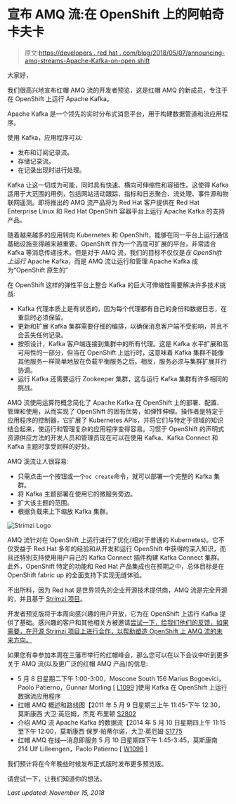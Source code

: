 # 宣布 AMQ 流:在 OpenShift 上的阿帕奇卡夫卡

> 原文:[https://developers . red hat . com/blog/2018/05/07/announcing-amq-streams-Apache-Kafka-on-open shift](https://developers.redhat.com/blog/2018/05/07/announcing-amq-streams-apache-kafka-on-openshift)

大家好，

我们很高兴地宣布红帽 AMQ 流的开发者预览，这是红帽 AMQ 的新成员，专注于在 OpenShift 上运行 Apache Kafka。

Apache Kafka 是一个领先的实时分布式消息平台，用于构建数据管道和流应用程序。

使用 Kafka，应用程序可以:

*   发布和订阅记录流。
*   存储记录流。
*   在记录出现时进行处理。

Kafka 让这一切成为可能，同时具有快速、横向可伸缩性和容错性。这使得 Kafka 适用于大范围的用例，包括网站活动跟踪、指标和日志聚合、流处理、事件源和物联网遥测。即将推出的 AMQ 流产品将为 Red Hat 客户提供在 Red Hat Enterprise Linux 和 Red Hat OpenShift 容器平台上运行 Apache Kafka 的支持产品。

随着越来越多的应用转向 Kubernetes 和 OpenShift，能够在同一平台上运行通信基础设施变得越来越重要。OpenShift 作为一个高度可扩展的平台，非常适合 Kafka 等消息传递技术。但是对于 AMQ 流，我们的目标不仅仅是*在 OpenShift 上运行* Apache Kafka，而是 AMQ 流让运行和管理 Apache Kafka 成为“OpenShift 原生的”

在 OpenShift 这样的弹性平台上整合 Kafka 的巨大可伸缩性需要解决许多技术挑战:

*   Kafka 代理本质上是有状态的，因为每个代理都有自己的身份和数据日志，在重启时必须保留。
*   更新和扩展 Kafka 集群需要仔细的编排，以确保消息客户端不受影响，并且不会丢失任何记录。
*   按照设计，Kafka 客户端连接到集群中的所有代理。这是 Kafka 水平扩展和高可用性的一部分，但当在 OpenShift 上运行时，这意味着 Kafka 集群不能像其他服务一样简单地放在负载平衡服务之后。相反，服务必须与集群扩展并行协调。
*   运行 Kafka 还需要运行 Zookeeper 集群，这与运行 Kafka 集群有许多相同的挑战。

AMQ 流使用运算符概念简化了 Apache Kafka 在 OpenShift 上的部署、配置、管理和使用，从而实现了 OpenShift 的固有优势，如弹性伸缩。操作者是特定于应用程序的控制器，它扩展了 Kubernetes APIs，并将它们与特定于领域的知识结合起来，使运行和管理复杂的应用程序变得容易。习惯于 OpenShift 的声明式资源供应方法的开发人员和管理员现在可以在使用 Kafka、Kafka Connect 和 Kafka 主题时享受同样的好处。

AMQ 溪流让人很容易:

*   只需点击一个按钮或一个`oc create`命令，就可以部署一个完整的 Kafka 集群。
*   将 Kafka 主题部署在使用它的微服务旁边。
*   扩大该主题的范围。
*   根据负载来上下缩放 Kafka 集群。

![Strimzi Logo](../Images/e0d09b20edc1000481a23407df92159d.png)

AMQ 流针对在 OpenShift 上运行进行了优化(相对于普通的 Kubernetes)。它不仅受益于 Red Hat 多年的经验和从开发和运行 OpenShift 中获得的深入知识，而且还特别支持使用用户自己的 Kafka Connect 插件构建 Kafka Connect 集群。此外，OpenShift 特定的功能和 Red Hat 产品集成也在预期之中，总体目标是在 OpenShift fabric up 的全面支持下实现无缝体验。

不出所料，因为 Red hat 是世界领先的企业开源技术提供商，AMQ 流是完全开源的，并且基于 [Strimzi 项目](http://strimzi.io)。

开发者预览版将于本周向感兴趣的用户开放，它为在 OpenShift 上运行 Kafka 提供了基础。感兴趣的客户和其他相关方被邀请[尝试一下，给我们他们的反馈，如果需要，在开源 Strimzi 项目上进行合作，以帮助塑造 OpenShift 上 AMQ 流的未来方向。](https://docs.google.com/forms/d/e/1FAIpQLSfWfg1iW0OSSAhhtqjy-qyJYIHJowqESsSrIySw3Uu8rFqn5g/viewform?usp=sf_link)

如果您有幸参加本周在三藩市举行的红帽峰会，那么您可以在以下会议中听到更多关于 AMQ 流(以及更广泛的红帽 AMQ 产品)的信息:

*   5 月 8 日星期二下午 1:00-3:00，Moscone South 156
    Marius Bogoevici，Paolo Patierno，Gunnar Morling [ [L1099](https://agenda.summit.redhat.com/SessionDetail.aspx?id=154665) ]使用 Kafka 在 OpenShift
    上运行数据流应用程序
*   红帽 AMQ 概述和路线图【2011 年 5 月 9 日星期三上午 11:45-下午 12:30，莫斯康西
    大卫·英厄姆，杰克·布里顿 [S2802](https://agenda.summit.redhat.com/SessionDetail.aspx?id=163898)
*   介绍 AMQ 流 Apache Kafka 的数据流【2014 年 5 月 10 日星期四上午 11:15 至下午 12:00，莫斯康西
    保罗·帕蒂尔诺，大卫·英厄姆 [S1775](https://agenda.summit.redhat.com/SessionDetail.aspx?id=154757)
*   红帽 AMQ 在线—消息即服务
    5 月 10 日星期四下午 1:45-3:45，莫斯康南 214
    Ulf Lilleengen，Paolo Patierno [ [W1098](https://agenda.summit.redhat.com/SessionDetail.aspx?id=154662) ]

我们预计将在今年晚些时候发布正式版时发布更多预览版。

请尝试一下，让我们知道你的想法。

*Last updated: November 15, 2018*